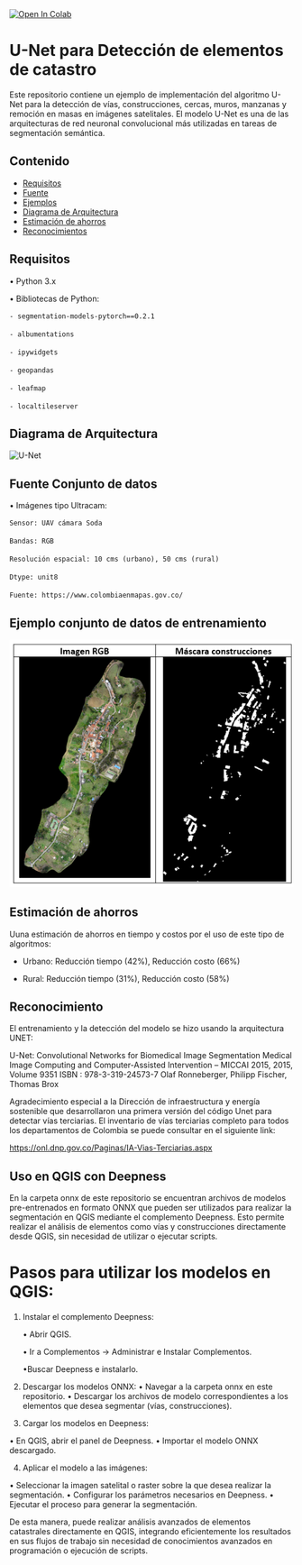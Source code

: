 
<a target="_blank" href="https://colab.research.google.com/github/catastrodnp/DeteccionElementosCatastro_Unet/blob/main/notebook/Catastro_DNP_UNet.ipynb">
  <img src="https://colab.research.google.com/assets/colab-badge.svg" alt="Open In Colab"/>
</a>

# U-Net para Detección de elementos de catastro

Este repositorio contiene un ejemplo de implementación del algoritmo U-Net para la detección de vías, construcciones, cercas, muros, manzanas y remoción en masas en imágenes satelitales. 
El modelo U-Net es una de las arquitecturas de red neuronal convolucional más utilizadas en tareas de segmentación semántica.

## Contenido

- [Requisitos](#Requisitos)
- [Fuente](#Fuente-Conjunto-de-datos)
- [Ejemplos](#Ejemplos)
- [Diagrama de Arquitectura](#diagrama-de-arquitectura)
- [Estimación de ahorros](#Estimación-de-ahorros)
- [Reconocimientos](#Reconocimientos)


## Requisitos
•	Python 3.x

•	Bibliotecas de Python:

    - segmentation-models-pytorch==0.2.1
    
    - albumentations
    
    - ipywidgets
    
    - geopandas
    
    - leafmap
    
    - localtileserver

## Diagrama de Arquitectura
![U-Net](https://www.mdpi.com/remotesensing/remotesensing-09-00680/article_deploy/html/images/remotesensing-09-00680-g002.png)

## Fuente Conjunto de datos
•	Imágenes tipo Ultracam:

    Sensor: UAV cámara Soda
    
    Bandas: RGB 

    Resolución espacial: 10 cms (urbano), 50 cms (rural)
    
    Dtype: unit8
    
    Fuente: https://www.colombiaenmapas.gov.co/
    

## Ejemplo conjunto de datos de entrenamiento
![Conjunto de datos de entrenamiento](ejemplo_dataset.png)

## Estimación de ahorros
Uuna estimación de ahorros en tiempo y costos por el uso de este tipo de algoritmos:

- Urbano: Reducción tiempo (42%), Reducción costo (66%)
  
- Rural: Reducción tiempo (31%), Reducción costo (58%)

## Reconocimiento
El entrenamiento y la detección del modelo se hizo usando la arquitectura UNET:

  U-Net: Convolutional Networks for Biomedical Image Segmentation
  Medical Image Computing and Computer-Assisted Intervention – MICCAI 2015, 2015, Volume 9351
  ISBN : 978-3-319-24573-7
  Olaf Ronneberger, Philipp Fischer, Thomas Brox

Agradecimiento especial a la Dirección de infraestructura y energía sostenible que desarrollaron una primera versión del código Unet para detectar vías terciarias. El inventario de vías terciarias completo para todos los departamentos de Colombia se puede consultar en el siguiente link: 
  
  https://onl.dnp.gov.co/Paginas/IA-Vias-Terciarias.aspx

## Uso en QGIS con Deepness
En la carpeta onnx de este repositorio se encuentran archivos de modelos pre-entrenados en formato ONNX que pueden ser utilizados para realizar la segmentación en QGIS mediante el complemento Deepness. Esto permite realizar el análisis de elementos como vías y construcciones directamente desde QGIS, sin necesidad de utilizar o ejecutar scripts.

# Pasos para utilizar los modelos en QGIS:

1. Instalar el complemento Deepness:
   
      •	Abrir QGIS.
    
      • Ir a Complementos -> Administrar e Instalar Complementos.
      
      •Buscar Deepness e instalarlo.
  
3. Descargar los modelos ONNX:
   •	Navegar a la carpeta onnx en este repositorio.
   •	Descargar los archivos de modelo correspondientes a los elementos que desea segmentar (vías, construcciones).

4. Cargar los modelos en Deepness:
  
  •	En QGIS, abrir el panel de Deepness.
  •	Importar el modelo ONNX descargado.

4. Aplicar el modelo a las imágenes:

  •	Seleccionar la imagen satelital o raster sobre la que desea realizar la segmentación.
  •	Configurar los parámetros necesarios en Deepness.
  •	Ejecutar el proceso para generar la segmentación.

De esta manera, puede realizar análisis avanzados de elementos catastrales directamente en QGIS, integrando eficientemente los resultados en sus flujos de trabajo sin necesidad de conocimientos avanzados en programación o ejecución de scripts.
